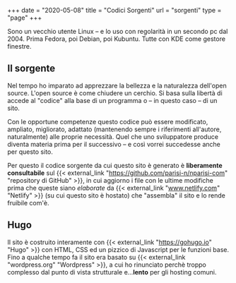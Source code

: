 +++
date = "2020-05-08"
title = "Codici Sorgenti"
url = "sorgenti"
type = "page"
+++

Sono un vecchio utente Linux – e lo uso con regolarità in un secondo pc dal 2004. Prima Fedora, poi Debian, poi Kubuntu. Tutte con KDE come gestore finestre.

## Il sorgente
Nel tempo ho imparato ad apprezzare la bellezza e la naturalezza dell'open source.
L'open source è come chiudere un cerchio. Si basa sulla libertà di accede al "codice" alla base di un programma o – in questo caso – di un sito.

Con le opportune competenze questo codice può essere modificato, ampliato, migliorato, adattato (mantenendo sempre i riferimenti all'autore, naturalmente) alle proprie necessità.
Quel che uno sviluppatore produce diventa materia prima per il successivo – e così vorrei succedesse anche per questo sito.

Per questo il codice sorgente da cui questo sito è generato è **liberamente consultabile** sul {{< external_link "https://github.com/parisi-n/nparisi-com" "repository di GitHub" >}}, in cui aggiorno i file con le ultime modifiche prima che queste siano _elaborate_ da {{< external_link "www.netlify.com" "Netlify" >}} (su cui questo sito è hostato) che "assembla" il sito e lo rende fruibile com'è.

## Hugo
Il sito è costruito interamente con {{< external_link "https://gohugo.io" "Hugo" >}}  con HTML, CSS ed un pizzico di Javascript per le funzioni base.
Fino a qualche tempo fa il sito era basato su {{< external_link "wordpress.org" "Wordpress" >}}, a cui ho rinunciato perchè troppo complesso dal punto di vista strutturale e...**lento** per gli hosting comuni.